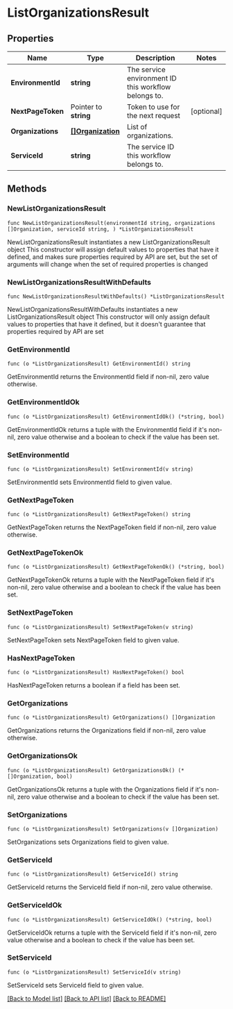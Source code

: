# ListOrganizationsResult

## Properties

Name | Type | Description | Notes
------------ | ------------- | ------------- | -------------
**EnvironmentId** | **string** | The service environment ID this workflow belongs to. | 
**NextPageToken** | Pointer to **string** | Token to use for the next request | [optional] 
**Organizations** | [**[]Organization**](Organization.md) | List of organizations. | 
**ServiceId** | **string** | The service ID this workflow belongs to. | 

## Methods

### NewListOrganizationsResult

`func NewListOrganizationsResult(environmentId string, organizations []Organization, serviceId string, ) *ListOrganizationsResult`

NewListOrganizationsResult instantiates a new ListOrganizationsResult object
This constructor will assign default values to properties that have it defined,
and makes sure properties required by API are set, but the set of arguments
will change when the set of required properties is changed

### NewListOrganizationsResultWithDefaults

`func NewListOrganizationsResultWithDefaults() *ListOrganizationsResult`

NewListOrganizationsResultWithDefaults instantiates a new ListOrganizationsResult object
This constructor will only assign default values to properties that have it defined,
but it doesn't guarantee that properties required by API are set

### GetEnvironmentId

`func (o *ListOrganizationsResult) GetEnvironmentId() string`

GetEnvironmentId returns the EnvironmentId field if non-nil, zero value otherwise.

### GetEnvironmentIdOk

`func (o *ListOrganizationsResult) GetEnvironmentIdOk() (*string, bool)`

GetEnvironmentIdOk returns a tuple with the EnvironmentId field if it's non-nil, zero value otherwise
and a boolean to check if the value has been set.

### SetEnvironmentId

`func (o *ListOrganizationsResult) SetEnvironmentId(v string)`

SetEnvironmentId sets EnvironmentId field to given value.


### GetNextPageToken

`func (o *ListOrganizationsResult) GetNextPageToken() string`

GetNextPageToken returns the NextPageToken field if non-nil, zero value otherwise.

### GetNextPageTokenOk

`func (o *ListOrganizationsResult) GetNextPageTokenOk() (*string, bool)`

GetNextPageTokenOk returns a tuple with the NextPageToken field if it's non-nil, zero value otherwise
and a boolean to check if the value has been set.

### SetNextPageToken

`func (o *ListOrganizationsResult) SetNextPageToken(v string)`

SetNextPageToken sets NextPageToken field to given value.

### HasNextPageToken

`func (o *ListOrganizationsResult) HasNextPageToken() bool`

HasNextPageToken returns a boolean if a field has been set.

### GetOrganizations

`func (o *ListOrganizationsResult) GetOrganizations() []Organization`

GetOrganizations returns the Organizations field if non-nil, zero value otherwise.

### GetOrganizationsOk

`func (o *ListOrganizationsResult) GetOrganizationsOk() (*[]Organization, bool)`

GetOrganizationsOk returns a tuple with the Organizations field if it's non-nil, zero value otherwise
and a boolean to check if the value has been set.

### SetOrganizations

`func (o *ListOrganizationsResult) SetOrganizations(v []Organization)`

SetOrganizations sets Organizations field to given value.


### GetServiceId

`func (o *ListOrganizationsResult) GetServiceId() string`

GetServiceId returns the ServiceId field if non-nil, zero value otherwise.

### GetServiceIdOk

`func (o *ListOrganizationsResult) GetServiceIdOk() (*string, bool)`

GetServiceIdOk returns a tuple with the ServiceId field if it's non-nil, zero value otherwise
and a boolean to check if the value has been set.

### SetServiceId

`func (o *ListOrganizationsResult) SetServiceId(v string)`

SetServiceId sets ServiceId field to given value.



[[Back to Model list]](../README.md#documentation-for-models) [[Back to API list]](../README.md#documentation-for-api-endpoints) [[Back to README]](../README.md)



